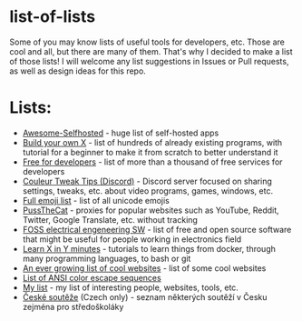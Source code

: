 # list-of-lists
Some of you may know lists of useful tools for developers, etc. Those are cool and all, but there are many of them. That's why I decided to make a list of those lists! I will welcome any list suggestions in Issues or Pull requests, as well as design ideas for this repo.
# Lists:
- [Awesome-Selfhosted](https://github.com/awesome-selfhosted/awesome-selfhosted) - huge list of self-hosted apps
- [Build your own X](https://github.com/codecrafters-io/build-your-own-x) - list of hundreds of already existing programs, with tutorial for a beginner to make it from scratch to better understand it
- [Free for developers](https://free-for.dev/) - list of more than a thousand of free services for developers
- [Couleur Tweak Tips (Discord)](https://discord.gg/rg94nUkUaj) - Discord server focused on sharing settings, tweaks, etc. about video programs, games, windows, etc.
- [Full emoji list](https://unicode.org/emoji/charts/full-emoji-list.html) - list of all unicode emojis
- [PussTheCat](https://pussthecat.org/) - proxies for popular websites such as YouTube, Reddit, Twitter, Google Translate, etc. without tracking
- [FOSS electrical engeneering SW](https://www.reddit.com/r/electronics/comments/ap6m45) - list of free and open source software that might be useful for people working in electronics field
- [Learn X in Y minutes](https://learnxinyminutes.com/) - tutorials to learn things from docker, through many programming languages, to bash or git
- [An ever growing list of cool websites](https://mrms.cz/cool.html) - list of some cool websites
- [List of ANSI color escape sequences](https://stackoverflow.com/questions/4842424/list-of-ansi-color-escape-sequences)
- [My list](my.md) - my list of interesting people, websites, tools, etc.
- [České soutěže](https://github.com/qsus/ceske-souteze/) (Czech only) - seznam některých soutěží v Česku zejména pro středoškoláky
